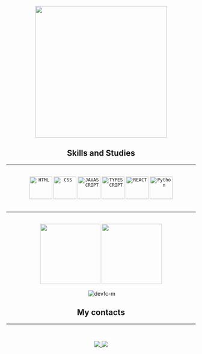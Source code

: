 <p align="center">
<img height="350px" src="https://github-production-user-asset-6210df.s3.amazonaws.com/73148418/254130136-a119c3e1-65dc-4850-ab26-e90cb3d2ea7f.png"/>
</p>



<h2 align="center">Skills and Studies</h2>
<hr /> <br />
<div align="center">
<code><img height="60" src="https://cdn.iconscout.com/icon/free/png-256/html5-40-1175193.png" title="HTML"></code>
<code><img height="60" src="https://upload.wikimedia.org/wikipedia/commons/6/62/CSS3_logo.svg" title="CSS"></code> 
<code><img height="60" src="https://logospng.org/download/javascript/logo-javascript-icon-1024.png" title="JAVASCRIPT"></code> 
<code><img height="60" src="https://upload.wikimedia.org/wikipedia/commons/thumb/4/4c/Typescript_logo_2020.svg/1200px-Typescript_logo_2020.svg.png" title="TYPESCRIPT"></code>
<code><img height="60" src="https://cdn.auth0.com/blog/react-js/react.png" title="REACT"></code> 
<code><img height="60" src="https://upload.wikimedia.org/wikipedia/commons/c/c3/Python-logo-notext.svg" title="Python"></code> 
</div>
<br />
<hr /> <br />

<div align="center">
  <img height="160em" align="center" src="https://github-readme-stats.vercel.app/api/top-langs/?username=coder-fc&hide=html,handlebars&layout=compact&theme=dracula"> 
  <img height="160em" align="center" src="https://github-readme-stats.vercel.app/api?username=coder-fc&show_icons=true&theme=dracula"> 
</div>

<br />

<div align="center">&nbsp;<img src="https://github-readme-streak-stats.herokuapp.com?user=coder-fc&theme=dracula" alt="devfc-m" /></div>

<h2 align="center"> My contacts </h2>
<hr /> <br />
<p align="center">
<a href="https://www.linkedin.com/in/coder-fc/" target="blank"> 
  <img src="https://img.shields.io/badge/linkedin-%230077B5.svg?style=for-the-badge&logo=linkedin&logoColor=white"/>
</a>
<a href="mailto:felipecm13@outlook.com.br" target="blank"> 
  <img src="https://img.shields.io/badge/Microsoft_Outlook-0078D4?style=for-the-badge&logo=microsoft-outlook&logoColor=white"/>
</a>
</p>


<!--
**DevFC-M/DevFC-M** is a ✨ _special_ ✨ repository because its `README.md` (this file) appears on your GitHub profile.

Here are some ideas to get you started:

- 🔭 I’m currently working on ...
- 🌱 I’m currently learning ...
- 👯 I’m looking to collaborate on ...
- 🤔 I’m looking for help with ...
- 💬 Ask me about ...
- 📫 How to reach me: ...
- 😄 Pronouns: ...
- ⚡ Fun fact: ...
  -->
